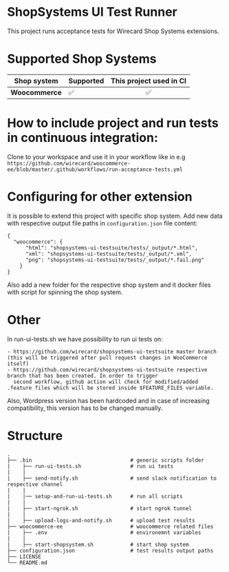 # **ShopSystems UI Test Runner**

This project runs acceptance tests for Wirecard Shop Systems extensions. 

Supported Shop Systems
========

|  Shop system | Supported | This project used in CI |   
|---|---|:---:|  
| **Woocommerce** | &#9989; | &#9989; |


How to include project and run tests in continuous integration:
========
Clone to your workspace and use it in your workflow like in e.g
`https://github.com/wirecard/woocommerce-ee/blob/master/.github/workflows/run-acceptance-tests.yml` 


Configuring for other extension
=====
It is possible to extend this project with specific shop system. Add new data with respective output file paths in
`configuration.json` file content:
`````
{
  "woocommerce": {
      "html": "shopsystems-ui-testsuite/tests/_output/*.html",
      "xml": "shopsystems-ui-testsuite/tests/_output/*.xml",
      "png": "shopsystems-ui-testsuite/tests/_output/*.fail.png"
    }
}
`````

Also add a new folder for the respective shop system and it docker files with script for spinning the shop system.


Other
=====
In run-ui-tests.sh we have possibility to run ui tests on: 

    - https://github.com/wirecard/shopsystems-ui-testsuite master branch (this will be triggered after pull request changes in WooCommerce itself)
    - https://github.com/wirecard/shopsystems-ui-testsuite respective branch that has been created. In order to trigger 
      second workflow, github action will check for modified/added .feature files which will be stored inside $FEATURE_FILES variable.

Also, Wordpress version has been hardcoded and in case of increasing compatibility, this version has to be changed manually.

Structure
=====


    .
    ├── .bin                                # generic scripts folder
    |    ├── run-ui-tests.sh                # run ui tests
    |    | 
    |    ├── send-notify.sh                 # send slack notification to respective channel 
    |    |
    |    |── setup-and-run-ui-tests.sh      # run all scripts
    |    |           
    |    ├── start-ngrok.sh                 # start ngrok tunnel  
    |    |  
    |    ├── upload-logs-and-notify.sh      # upload test results  
    ├── woocommerce-ee                      # woocommerce related files
    |    ├── .env                           # environemnt variables
    |    |            
    |    ├── start-shopsystem.sh            # start shop system  
    ├── configuration.json                  # test results output paths
    ├── LICENSE
    └── README.md
